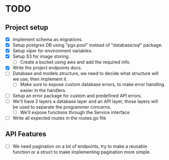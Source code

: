 # TODO

## Project setup

- [x] Implement schema as migrations.
- [x] Setup postgres DB using "pgx.pool" instead of "database/sql" package.
- [x] Setup viper for environment variables.
- [x] Setup S3 for image storing.
  - [ ] Create a bucket using aws and add the required info.
- [x] Write the project endpoints docs.
- [ ] Database and models structure, we need to decide what structure will we use, then implement it.
  - [ ] Make sure to expose custom database errors, to make error handling easier in the handlers.
- [ ] Setup an error package for custom and predefined API errors.
- [ ] We'll have 2 layers a database layer and an API layer, those layers will be used to separate the programmer concerns.
  - [ ] We'll expose functions through the Service interface
- [ ] Write all expected routes in the routes.go file

## API Features

- [ ] We need pagination on a lot of endpoints, try to make a reusable function or a struct to make implementing pagination more simple.
